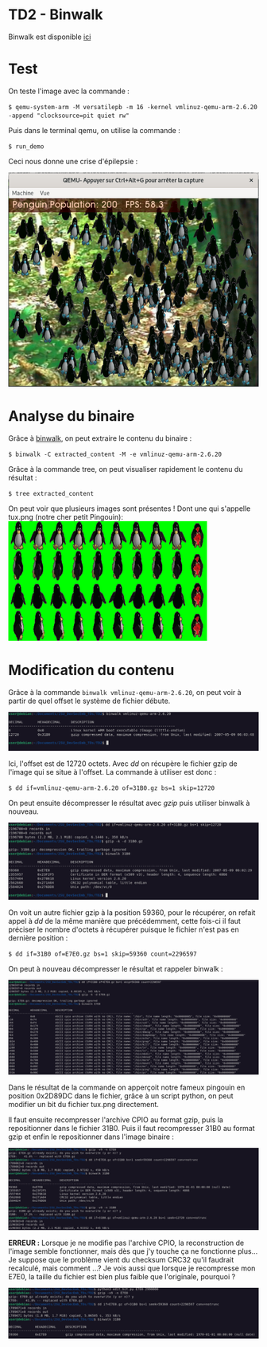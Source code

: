 # TD2 - Binwalk

Binwalk est disponible [ici](https://github.com/ReFirmLabs/binwalk)

# Test

On teste l'image avec la commande :

`$ qemu-system-arm -M versatilepb -m 16 -kernel vmlinuz-qemu-arm-2.6.20 -append "clocksource=pit quiet rw"`

Puis dans le terminal qemu, on utilise la commande :

`$ run_demo`

Ceci nous donne une crise d'épilepsie : 

![](images/WAYTOODANK.png)

# Analyse du binaire

Grâce à [binwalk](https://github.com/ReFirmLabs/binwalk), on peut extraire le contenu du binaire :

`$ binwalk -C extracted_content -M -e vmlinuz-qemu-arm-2.6.20`

Grâce à la commande tree, on peut visualiser rapidement le contenu du résultat :

`$ tree extracted_content`

On peut voir que plusieurs images sont présentes ! Dont une qui s'appelle tux.png (notre cher petit Pingouin):
![](images/tux.png)

# Modification du contenu


Grâce à la commande `binwalk vmlinuz-qemu-arm-2.6.20`, on peut voir à partir de quel offset le système de fichier débute.

![](images/binwalk_firmware.png)

Ici, l'offset est de 12720 octets. Avec *dd* on récupère le fichier gzip de l'image qui se situe à l'offset. La commande à utiliser est donc :

`$ dd if=vmlinuz-qemu-arm-2.6.20 of=31B0.gz bs=1 skip=12720`

On peut ensuite décompresser le résultat avec *gzip* puis utiliser binwalk à nouveau.

![](images/binwalk_gzip_31B0.png)

On voit un autre fichier gzip à la position 59360, pour le récupérer, on refait appel à *dd* de la même manière que précédemment, cette fois-ci il faut préciser le nombre d'octets à récupérer puisque le fichier n'est pas en dernière position :

`$ dd if=31B0 of=E7E0.gz bs=1 skip=59360 count=2296597`

On peut à nouveau décompresser le résultat et rappeler binwalk :

![](images/binwalk_gzip_E7E0.png)

Dans le résultat de la commande on apperçoit notre fameux pingouin en position 0x2D89DC dans le fichier, grâce à un script python, on peut modifier un bit du fichier tux.png directement.

Il faut ensuite recompresser l'archive CPIO au format gzip, puis la repositionner dans le fichier 31B0. Puis il faut recompresser 31B0 au format gzip et enfin le repositionner dans l'image binaire : 

![](images/rebuild.png)

**ERREUR :** Lorsque je ne modifie pas l'archive CPIO, la reconstruction de l'image semble fonctionner, mais dès que j'y touche ça ne fonctionne plus... Je suppose que le problème vient du checksum CRC32 qu'il faudrait recalculé, mais comment ...? Je vois aussi que lorsque je recompresse mon E7E0, la taille du fichier est bien plus faible que l'originale, pourquoi ?

![](images/error.png)
